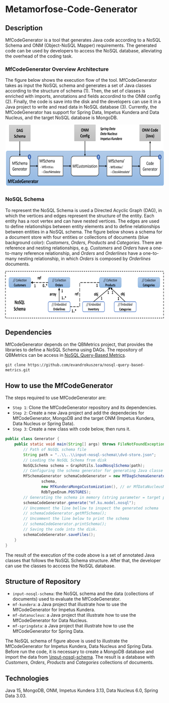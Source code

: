 # Metamorfose-Code-Generator

## Description
MfCodeGenerator is a tool that generates Java code according to a NoSQL Schema and ONM (Object-NoSQL Mapper) requirements. The generated code can be used by developers to access the NoSQL database, alleviating the overhead of the coding task.

### MfCodeGenerator Overview Architecture
The figure below shows the execution flow of the tool. MfCodeGenerator takes as input the NoSQL schema and generates a set of Java classes according to the structure of schema (1). Then, the set of classes is enriched with imports, annotations and fields accordind to the ONM config (2). Finally, the code is save into the disk and the developers can use it in a Java project to write and read data in NoSQL database (3). Currently, the MfCodeGenerator has support for Spring Data, Impetus Kundera and Data Nucleus, and the target NoSQL database is MongoDB.

<p align="center">
<img src="https://github.com/evandrokuszera/metamorfose-code-generator/blob/main/figures/architecture.png" width="700" height="200" />
</p>

### NoSQL Schema
To represent the NoSQL Schema is used a Directed Acyclic Graph (DAG), in which the vertices and edges represent the structure of the entity. Each entity has a root vertex and can have nested vertices. The edges are used to define relationships between entity elements and to define relationships between entities in a NoSQL schema.
The figure below shows a schema for a document store with four entities or collections of documents (blue background color): <i>Customers</i>, <i>Orders</i>, <i>Products</i> and <i>Categories</i>. There are reference and nesting relationships, e.g. <i>Customers</i> and <i>Orders</i> have  a one-to-many reference relationship, and <i>Orders</i> and <i>Orderlines</i> have a one-to-many nesting relationship, in which <i>Orders</i> is composed by <i>Orderlines</i> documents.

<p align="center">
<img src="https://github.com/evandrokuszera/metamorfose-code-generator/blob/main/figures/nosql_schema.png" width="700" height="150" />
</p>
    
## Dependencies
MfCodeGenerator depends on the QBMetrics project, that provides the libraries to define a NoSQL Schema using DAGs. The repository of QBMetrics can be access in [NoSQL Query-Based Metrics](https://github.com/evandrokuszera/nosql-query-based-metrics).

```
git clone https://github.com/evandrokuszera/nosql-query-based-metrics.git
```

## How to use the MfCodeGenerator
The steps required to use MfCodeGenerator are:
- `Step 1`: Clone the MfCodeGenerator repository and its dependencies.
- `Step 2`: Create a new Java project and add the dependecies for MfCodeGenerator, MongoDB and the target ONM (Impetus Kundera, Data Nucleus or Spring Data).
- `Step 3`: Create a new class with code below, then runs it.

```Java
public class Generator {
    public static void main(String[] args) throws FileNotFoundException {
        // Path of NoSQL schema file
        String path = "..\\..\\input-nosql-schema\\dvd-store.json";
        // Loading the NoSQL Schema from disk
        NoSQLSchema schema = GraphUtils.loadNosqlSchema(path);
        // Configuring the schema generator for generating Java classe from the schema using Kundera ODM
        MfSchemaGenerator schemaCodeGenerator = new MfDagSchemaGenerator(
                schema, 
                new MfKunderaMongoCustomization(), // or MfDataNucleusMongoCustomization() or MfSpringMongoCustomization()
                RdbTypeEnum.POSTGRES);
        // Generating the schema in memory (string parameter = target package for the classes).
        schemaCodeGenerator.generate("mf.ku.model.nosql");
        // Uncomment the line bellow to inspect the generated schema
        // schemaCodeGenerator.getMfSchema();
        // Uncomment the line below to print the schema
        // schemaCodeGenerator.printSchema();
        // Saving the code into the disk.
        schemaCodeGenerator.saveFiles();
    }
}
```

The result of the execution of the code above is a set of annotated Java classes that follows the NoSQL Schema structure. 
After that, the developer can use the classes to acccess the NoSQL database.

## Structure of Repository
- `input-nosql-schema`: the NoSQL schema and the data (collections of documents) used to evaluate the MfCodeGenerator.
- `mf-kundera`: a Java project that illustrate how to use the MfCodeGenerator for Impetus Kundera.
- `mf-datanucleus`: a Java project that illustrate how to use the MfCodeGenerator for Data Nucleus.
- `mf-springdata`: a Java project that illustrate how to use the MfCodeGenerator for Spring Data.

The NoSQL schema of figure above is used to illustrate the MfCodeGenerator for Impetus Kundera, Data Nucleus and Spring Data. 
Before run the code, it is necessary to create a MongoDB database and import the data from [\input-nosql-schema](https://github.com/evandrokuszera/metamorfose-code-generator/tree/main/input-nosql-schema). The result is a database with <i>Customers</i>, <i>Orders</i>, <i>Products</i> and <i>Categories</i> collections of documents.

## Technologies
Java 15, MongoDB, ONM, Impetus Kundera 3.13, Data Nucleus 6.0, Spring Data 3.03.
